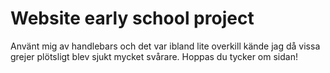 # Website early school project

Använt mig av handlebars och det var ibland lite overkill kände jag då vissa grejer plötsligt blev sjukt mycket svårare. Hoppas du tycker om sidan!
